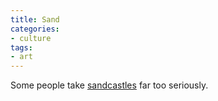 ```yaml
---
title: Sand
categories:
- culture
tags:
- art
---
```


Some people take [sandcastles][1] far too seriously.

   [1]: http://www.harrisand.org/

